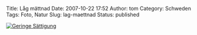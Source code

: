 Title: Låg mättnad
Date: 2007-10-22 17:52
Author: tom
Category: Schweden
Tags: Foto, Natur
Slug: lag-maettnad
Status: published

[![Geringe
Sättigung](/pic/gysinge1_s.jpg "Geringe Sättigung")](/pic/gysinge1_l.jpg)

